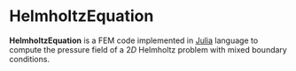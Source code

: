 # HelmholtzEquation
**HelmholtzEquation** is a FEM code implemented in [Julia](https://julialang.org/) language to compute the pressure field of a $2D$ Helmholtz problem with mixed boundary conditions.
